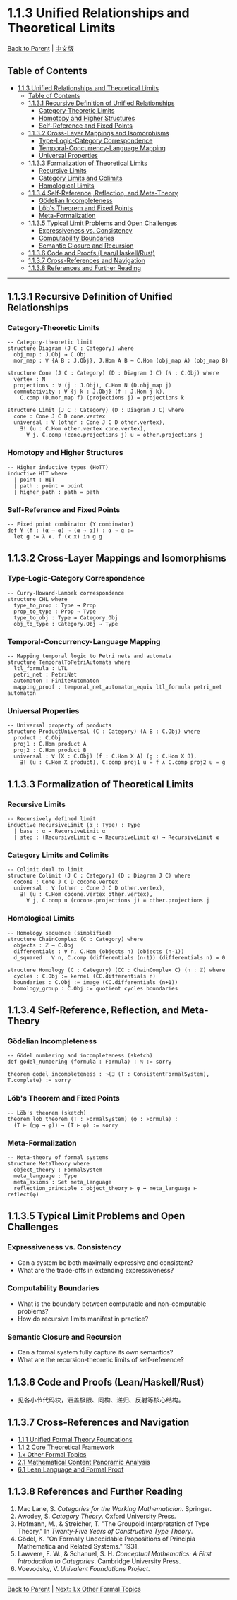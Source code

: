 # 1.1.3 Unified Relationships and Theoretical Limits

[Back to Parent](../1.1-unified-formal-theory-overview.md) | [中文版](../1-形式化理论/1.1.3-统一关系与极限.md)

## Table of Contents

- [1.1.3 Unified Relationships and Theoretical Limits](#113-unified-relationships-and-theoretical-limits)
  - [Table of Contents](#table-of-contents)
  - [1.1.3.1 Recursive Definition of Unified Relationships](#1131-recursive-definition-of-unified-relationships)
    - [Category-Theoretic Limits](#category-theoretic-limits)
    - [Homotopy and Higher Structures](#homotopy-and-higher-structures)
    - [Self-Reference and Fixed Points](#self-reference-and-fixed-points)
  - [1.1.3.2 Cross-Layer Mappings and Isomorphisms](#1132-cross-layer-mappings-and-isomorphisms)
    - [Type-Logic-Category Correspondence](#type-logic-category-correspondence)
    - [Temporal-Concurrency-Language Mapping](#temporal-concurrency-language-mapping)
    - [Universal Properties](#universal-properties)
  - [1.1.3.3 Formalization of Theoretical Limits](#1133-formalization-of-theoretical-limits)
    - [Recursive Limits](#recursive-limits)
    - [Category Limits and Colimits](#category-limits-and-colimits)
    - [Homological Limits](#homological-limits)
  - [1.1.3.4 Self-Reference, Reflection, and Meta-Theory](#1134-self-reference-reflection-and-meta-theory)
    - [Gödelian Incompleteness](#gödelian-incompleteness)
    - [Löb's Theorem and Fixed Points](#löbs-theorem-and-fixed-points)
    - [Meta-Formalization](#meta-formalization)
  - [1.1.3.5 Typical Limit Problems and Open Challenges](#1135-typical-limit-problems-and-open-challenges)
    - [Expressiveness vs. Consistency](#expressiveness-vs-consistency)
    - [Computability Boundaries](#computability-boundaries)
    - [Semantic Closure and Recursion](#semantic-closure-and-recursion)
  - [1.1.3.6 Code and Proofs (Lean/Haskell/Rust)](#1136-code-and-proofs-leanhaskellrust)
  - [1.1.3.7 Cross-References and Navigation](#1137-cross-references-and-navigation)
  - [1.1.3.8 References and Further Reading](#1138-references-and-further-reading)

---

## 1.1.3.1 Recursive Definition of Unified Relationships

### Category-Theoretic Limits

```lean
-- Category-theoretic limit
structure Diagram (J C : Category) where
  obj_map : J.Obj → C.Obj
  mor_map : ∀ {A B : J.Obj}, J.Hom A B → C.Hom (obj_map A) (obj_map B)

structure Cone (J C : Category) (D : Diagram J C) (N : C.Obj) where
  vertex : N
  projections : ∀ (j : J.Obj), C.Hom N (D.obj_map j)
  commutativity : ∀ {j k : J.Obj} (f : J.Hom j k),
    C.comp (D.mor_map f) (projections j) = projections k

structure Limit (J C : Category) (D : Diagram J C) where
  cone : Cone J C D cone.vertex
  universal : ∀ (other : Cone J C D other.vertex),
    ∃! (u : C.Hom other.vertex cone.vertex),
      ∀ j, C.comp (cone.projections j) u = other.projections j
```

### Homotopy and Higher Structures

```lean
-- Higher inductive types (HoTT)
inductive HIT where
  | point : HIT
  | path : point = point
  | higher_path : path = path
```

### Self-Reference and Fixed Points

```lean
-- Fixed point combinator (Y combinator)
def Y (f : (α → α) → (α → α)) : α → α :=
  let g := λ x. f (x x) in g g
```

## 1.1.3.2 Cross-Layer Mappings and Isomorphisms

### Type-Logic-Category Correspondence

```lean
-- Curry-Howard-Lambek correspondence
structure CHL where
  type_to_prop : Type → Prop
  prop_to_type : Prop → Type
  type_to_obj : Type → Category.Obj
  obj_to_type : Category.Obj → Type
```

### Temporal-Concurrency-Language Mapping

```lean
-- Mapping temporal logic to Petri nets and automata
structure TemporalToPetriAutomata where
  ltl_formula : LTL
  petri_net : PetriNet
  automaton : FiniteAutomaton
  mapping_proof : temporal_net_automaton_equiv ltl_formula petri_net automaton
```

### Universal Properties

```lean
-- Universal property of products
structure ProductUniversal (C : Category) (A B : C.Obj) where
  product : C.Obj
  proj1 : C.Hom product A
  proj2 : C.Hom product B
  universal : ∀ (X : C.Obj) (f : C.Hom X A) (g : C.Hom X B),
    ∃! (u : C.Hom X product), C.comp proj1 u = f ∧ C.comp proj2 u = g
```

## 1.1.3.3 Formalization of Theoretical Limits

### Recursive Limits

```lean
-- Recursively defined limit
inductive RecursiveLimit (α : Type) : Type
  | base : α → RecursiveLimit α
  | step : (RecursiveLimit α → RecursiveLimit α) → RecursiveLimit α
```

### Category Limits and Colimits

```lean
-- Colimit dual to limit
structure Colimit (J C : Category) (D : Diagram J C) where
  cocone : Cone J C D cocone.vertex
  universal : ∀ (other : Cone J C D other.vertex),
    ∃! (u : C.Hom cocone.vertex other.vertex),
      ∀ j, C.comp u (cocone.projections j) = other.projections j
```

### Homological Limits

```lean
-- Homology sequence (simplified)
structure ChainComplex (C : Category) where
  objects : ℤ → C.Obj
  differentials : ∀ n, C.Hom (objects n) (objects (n-1))
  d_squared : ∀ n, C.comp (differentials (n-1)) (differentials n) = 0

structure Homology (C : Category) (CC : ChainComplex C) (n : ℤ) where
  cycles : C.Obj := kernel (CC.differentials n)
  boundaries : C.Obj := image (CC.differentials (n+1))
  homology_group : C.Obj := quotient cycles boundaries
```

## 1.1.3.4 Self-Reference, Reflection, and Meta-Theory

### Gödelian Incompleteness

```lean
-- Gödel numbering and incompleteness (sketch)
def godel_numbering (formula : Formula) : ℕ := sorry

theorem godel_incompleteness : ¬(∃ (T : ConsistentFormalSystem), T.complete) := sorry
```

### Löb's Theorem and Fixed Points

```lean
-- Löb's theorem (sketch)
theorem lob_theorem (T : FormalSystem) (φ : Formula) :
  (T ⊢ (□φ → φ)) → (T ⊢ φ) := sorry
```

### Meta-Formalization

```lean
-- Meta-theory of formal systems
structure MetaTheory where
  object_theory : FormalSystem
  meta_language : Type
  meta_axioms : Set meta_language
  reflection_principle : object_theory ⊢ φ ↔ meta_language ⊢ reflect(φ)
```

## 1.1.3.5 Typical Limit Problems and Open Challenges

### Expressiveness vs. Consistency

- Can a system be both maximally expressive and consistent?
- What are the trade-offs in extending expressiveness?

### Computability Boundaries

- What is the boundary between computable and non-computable problems?
- How do recursive limits manifest in practice?

### Semantic Closure and Recursion

- Can a formal system fully capture its own semantics?
- What are the recursion-theoretic limits of self-reference?

## 1.1.3.6 Code and Proofs (Lean/Haskell/Rust)

- 见各小节代码块，涵盖极限、同构、递归、反射等核心结构。

## 1.1.3.7 Cross-References and Navigation

- [1.1.1 Unified Formal Theory Foundations](1.1.1-unified-formal-theory-foundations.md)
- [1.1.2 Core Theoretical Framework](1.1.2-core-theoretical-framework.md)
- [1.x Other Formal Topics](1.x-other-formal-topics-en.md)
- [2.1 Mathematical Content Panoramic Analysis](../2-mathematics-and-applications/2.1-mathematical-content-panoramic-analysis.md)
- [6.1 Lean Language and Formal Proof](../6-programming-languages-and-implementation/6.1-lean-language-and-formal-proof.md)

## 1.1.3.8 References and Further Reading

1. Mac Lane, S. *Categories for the Working Mathematician*. Springer.
2. Awodey, S. *Category Theory*. Oxford University Press.
3. Hofmann, M., & Streicher, T. "The Groupoid Interpretation of Type Theory." In *Twenty-Five Years of Constructive Type Theory*.
4. Gödel, K. "On Formally Undecidable Propositions of Principia Mathematica and Related Systems." 1931.
5. Lawvere, F. W., & Schanuel, S. H. *Conceptual Mathematics: A First Introduction to Categories*. Cambridge University Press.
6. Voevodsky, V. *Univalent Foundations Project*.

---

[Back to Parent](../1.1-unified-formal-theory-overview.md) | [Next: 1.x Other Formal Topics](1.x-other-formal-topics-en.md)
